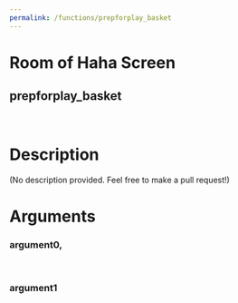 ```yaml
---
permalink: /functions/prepforplay_basket
---
```

# Room of Haha Screen  
## prepforplay_basket  
&nbsp;  
# Description  
(No description provided. Feel free to make a pull request!) 
&nbsp;  
# Arguments
### argument0, 

&nbsp;  
### argument1

&nbsp;  


